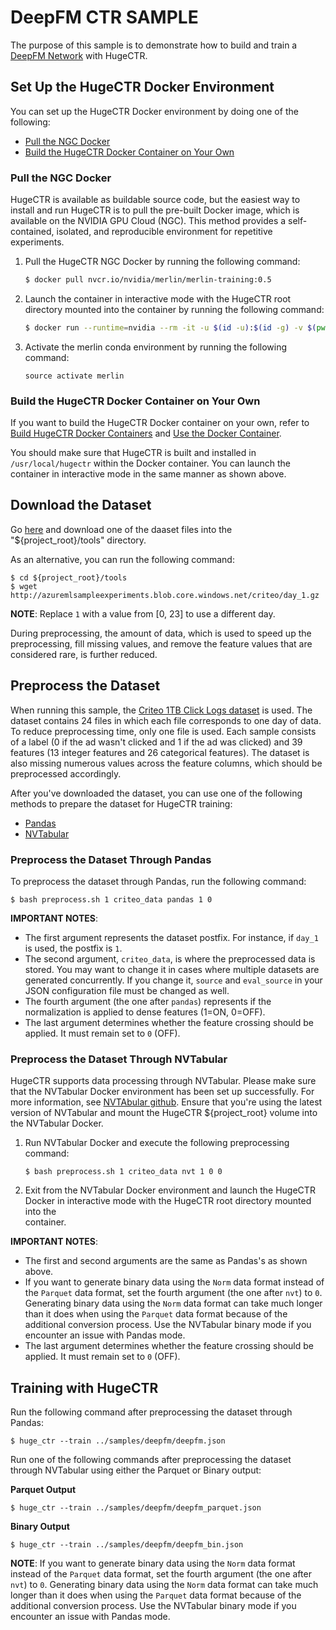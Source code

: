 # DeepFM CTR SAMPLE #
The purpose of this sample is to demonstrate how to build and train a [DeepFM Network](https://www.ijcai.org/Proceedings/2017/0239.pdf) with HugeCTR.

## Set Up the HugeCTR Docker Environment ##
You can set up the HugeCTR Docker environment by doing one of the following:
- [Pull the NGC Docker](#pull-the-ngc-docker)
- [Build the HugeCTR Docker Container on Your Own](#build-the-hugectr-docker-container-on-your-own)

### Pull the NGC Docker ###
HugeCTR is available as buildable source code, but the easiest way to install and run HugeCTR is to pull the pre-built Docker image, which is available on the NVIDIA GPU Cloud (NGC). This method provides a self-contained, isolated, and reproducible environment for repetitive experiments.

1. Pull the HugeCTR NGC Docker by running the following command:
   ```bash
   $ docker pull nvcr.io/nvidia/merlin/merlin-training:0.5
   ```
2. Launch the container in interactive mode with the HugeCTR root directory mounted into the container by running the following command:
   ```bash
   $ docker run --runtime=nvidia --rm -it -u $(id -u):$(id -g) -v $(pwd):/hugectr -w /hugectr nvcr.io/nvidia/merlin/merlin-training:0.5
   ```  
3. Activate the merlin conda environment by running the following command:  
   ```shell.
   source activate merlin
   ```  

### Build the HugeCTR Docker Container on Your Own ###
If you want to build the HugeCTR Docker container on your own, refer to [Build HugeCTR Docker Containers](../../tools/dockerfiles#build-container-for-model-training) and [Use the Docker Container](../docs/mainpage.md#use-docker-container).

You should make sure that HugeCTR is built and installed in `/usr/local/hugectr` within the Docker container. You can launch the container in interactive mode in the same manner as shown above.

## Download the Dataset ##
Go [here](https://ailab.criteo.com/download-criteo-1tb-click-logs-dataset/) and download one of the daaset files into the "${project_root}/tools" directory.

As an alternative, you can run the following command:
```
$ cd ${project_root}/tools
$ wget http://azuremlsampleexperiments.blob.core.windows.net/criteo/day_1.gz
```

**NOTE**: Replace `1` with a value from [0, 23] to use a different day.

During preprocessing, the amount of data, which is used to speed up the preprocessing, fill missing values, and remove the feature values that are considered rare, is further reduced.

## Preprocess the Dataset ##
When running this sample, the [Criteo 1TB Click Logs dataset](https://ailab.criteo.com/download-criteo-1tb-click-logs-dataset/) is used. The dataset contains 24 files in which each file corresponds to one day of data. To reduce preprocessing time, only one file is used. Each sample consists of a label (0 if the ad wasn't clicked and 1 if the ad was clicked) and 39 features (13 integer features and 26 categorical features). The dataset is also missing numerous values across the feature columns, which should be preprocessed accordingly.

After you've downloaded the dataset, you can use one of the following methods to prepare the dataset for HugeCTR training:
- [Pandas](#preprocess-the-dataset-through-pandas)
- [NVTabular](#preprocess-the-dataset-through-nvtabular)

### Preprocess the Dataset Through Pandas ###
To preprocess the dataset through Pandas, run the following command:
```shell
$ bash preprocess.sh 1 criteo_data pandas 1 0
```

**IMPORTANT NOTES**: 
- The first argument represents the dataset postfix.  For instance, if `day_1` is used, the postfix is `1`.
- The second argument, `criteo_data`, is where the preprocessed data is stored. You may want to change it in cases where multiple datasets are generated concurrently. If you change it, `source` and `eval_source` in your JSON configuration file must be changed as well.
- The fourth argument (the one after `pandas`) represents if the normalization is applied to dense features (1=ON, 0=OFF).
- The last argument determines whether the feature crossing should be applied. It must remain set to `0` (OFF).

### Preprocess the Dataset Through NVTabular ###
HugeCTR supports data processing through NVTabular. Please make sure that the NVTabular Docker environment has been set up successfully. For more information, see [NVTAbular github](https://github.com/NVIDIA/NVTabular). Ensure that you're using the latest version of NVTabular and mount the HugeCTR ${project_root} volume into the NVTabular Docker.

1. Run NVTabular Docker and execute the following preprocessing command:
   ```shell
   $ bash preprocess.sh 1 criteo_data nvt 1 0 0
   ```
2. Exit from the NVTabular Docker environment and launch the HugeCTR Docker in interactive mode with the HugeCTR root directory mounted into the  
   container.

**IMPORTANT NOTES**: 
- The first and second arguments are the same as Pandas's as shown above.
- If you want to generate binary data using the `Norm` data format instead of the `Parquet` data format, set the fourth argument (the one after `nvt`) to `0`. Generating binary data using the `Norm` data format can take much longer than it does when using the `Parquet` data format because of the additional conversion process. Use the NVTabular binary mode if you encounter an issue with Pandas mode.
- The last argument determines whether the feature crossing should be applied. It must remain set to `0` (OFF).

## Training with HugeCTR ##
Run the following command after preprocessing the dataset through Pandas:
```shell
$ huge_ctr --train ../samples/deepfm/deepfm.json
```

Run one of the following commands after preprocessing the dataset through NVTabular using either the Parquet or Binary output:

**Parquet Output**
```shell
$ huge_ctr --train ../samples/deepfm/deepfm_parquet.json
```

**Binary Output**
```shell
$ huge_ctr --train ../samples/deepfm/deepfm_bin.json
```

**NOTE**: If you want to generate binary data using the `Norm` data format instead of the `Parquet` data format, set the fourth argument (the one after `nvt`) to `0`. Generating binary data using the `Norm` data format can take much longer than it does when using the `Parquet` data format because of the additional conversion process. Use the NVTabular binary mode if you encounter an issue with Pandas mode.
